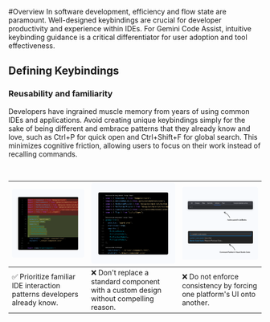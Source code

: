 #Overview
In software development, efficiency and flow state are paramount. Well-designed keybindings are crucial for developer productivity and experience within IDEs. For Gemini Code Assist, intuitive keybinding guidance is a critical differentiator for user adoption and tool effectiveness.

## Defining Keybindings

### Reusability and familiarity 

Developers have ingrained muscle memory from years of using common IDEs and applications. Avoid creating unique keybindings simply for the sake of being different and embrace patterns that they already know and love, such as Ctrl+P for quick open and Ctrl+Shift+F for global search. This minimizes cognitive friction, allowing users to focus on their work instead of recalling commands. 

<br>

|<img src="/images/Simplicity do.png" alt="Consistent UI example" width="250"> |<img src="/images/Simplicity don't.png" alt="Consistent UI example" width="250"> |<img src="/images/coherency don't 2.png" alt="Consistent UI example" width="250"> |
| :--- | :--- | :--- |
| ✅ Prioritize familiar IDE interaction patterns developers already know. | ❌   Don't replace a standard component with a custom design without compelling reason. | ❌  Do not enforce consistency by forcing one platform's UI onto another. |
